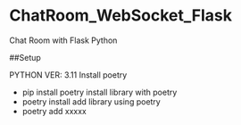 # ChatRoom_WebSocket_Flask
Chat Room with Flask Python

##Setup

PYTHON VER: 3.11
Install poetry
+ pip install poetry
install library with poetry
+ poetry install
add library using poetry
+ poetry add xxxxx

